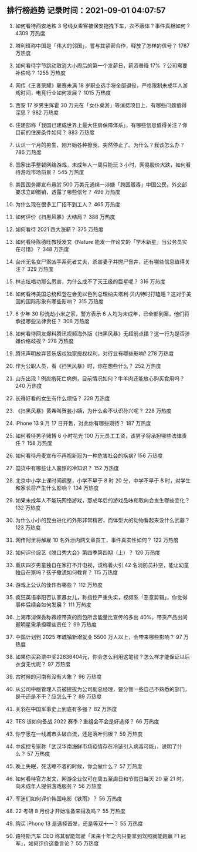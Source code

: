 
## 排行榜趋势 记录时间：2021-09-01 04:07:57
  
  1. 如何看待西安地铁 3 号线女乘客被保安拖拽下车，衣不蔽体？事件真相如何？ 4309 万热度
    
  2. 塔利班称中国是「伟大的邻国」，誓与其紧密合作，释放了怎样的信号？ 1767 万热度
    
  3. 如何看待字节跳动取消大小周后的第一个发薪日，薪资普降 17% ？公司需要补偿吗？ 1255 万热度
    
  4. 网传《王者荣耀》联赛未满 18 岁职业选手将全部退役，严格限制未成年人游戏时间，电竞行业如何发展？ 1015 万热度
    
  5. 西安 17 岁男生挥霍 30 万元在「女仆桌游」等消费项目上，有哪些问题值得深思？ 982 万热度
    
  6. 住建部称「我国已建成世界上最大住房保障体系」，有哪些信息值得关注？你目前的住房条件如何？ 883 万热度
    
  7. 认识一个月的男生，刚开始各种撩我，突然停止了。为什么？我该怎么办？ 786 万热度
    
  8. 国家出手整顿网络游戏，未成年人一周只能玩 3 小时，网易股价大跌，如何看待游戏市场前景？ 545 万热度
    
  9. 美国国务卿宣布悬赏 500 万美元通缉一涉嫌「跨国贩毒」中国公民，外交部要求立即撤销，透露了哪些信号？ 499 万热度
    
  10. 为什么现在很多工厂招不到工人？ 465 万热度
    
  11. 如何评价《扫黑风暴》大结局？ 388 万热度
    
  12. 如何看待 2021 四大涨薪？ 375 万热度
    
  13. 如何看待陈德旺教授发文《Nature 能发一作论文的「学术新星」当公务员实在可惜》？ 348 万热度
    
  14. 台州无名女尸案凶手系死者丈夫，杀害妻子并抛尸窨井，还有哪些信息值得关注？ 329 万热度
    
  15. 林志炫唱功那么厉害，为什么成不了天王级的巨星呢？ 316 万热度
    
  16. 如何看待美国总统拜登在会见以色列总理纳夫塔利·贝内特时打瞌睡？这对于美国的国际形象有哪些影响？ 315 万热度
    
  17. 6 少年 30 秒洗劫小米之家，警方表示 6 人均为未成年，已全部到案，他们将承担哪些法律责任？ 308 万热度
    
  18. 如何看待网友爆料腾讯视频海外版《扫黑风暴》无超前点播？这一行为是否涉嫌价格歧视？ 278 万热度
    
  19. 腾讯声明放弃音乐版权独家授权权利，对行业有哪些影响? 278 万热度
    
  20. 作为公职人员，看《扫黑风暴》时，你在想些什么？ 252 万热度
    
  21. 山东出现 1 例炭疽死亡病例，目前情况如何？牛羊肉还能放心购买食用吗？ 240 万热度
    
  22. 长得好看的女生有什么烦恼？ 228 万热度
    
  23. 《扫黑风暴》黄希叫贺芸小姨，为什么会不认识孙兴呢？ 228 万热度
    
  24. iPhone 13 9 月 17 日开售，对此你有哪些期待？ 187 万热度
    
  25. 如何看待男子赌博 6 小时花光 100 万元员工工资，该男子将承担哪些法律责任？ 158 万热度
    
  26. 如何看待丹麦宣布不再视新冠为一种危害社会的疾病? 156 万热度
    
  27. 国货中有哪些让人震惊的冷知识？ 152 万热度
    
  28. 北京中小学上课时间调整，小学不早于 8 时 20 分，中学不早于 8 时，对学生和家长将产生什么影响？ 134 万热度
    
  29. 如果未成年人不能玩网络游戏，那成年后的游戏品味和取向会发生哪些变化？ 132 万热度
    
  30. 为什么小小的昆虫进化的外形非常精密，而体型大的动物看起来没什么武器？ 123 万热度
    
  31. 网传阿里将解雇 10 名外泄内网文章员工，事件真实性如何？ 122 万热度
    
  32. 如何评价综艺《脱口秀大会》第四季第四期（上）？ 120 万热度
    
  33. 重庆四岁男童独自在家打不开电视，谎称着火引 42 名消防员扑空，能让幼童独自在家吗？孩子撒谎如何教育？ 115 万热度
    
  34. 游戏上公认的佳作有哪些？ 112 万热度
    
  35. 疯狂英语李阳否认家暴女儿，称指控严重失实，视频系「恶意剪辑」，你觉得事件后续会如何发展？ 111 万热度
    
  36. 上海市消保委称薇娅带货的面包所含能量比宣传的多出 40%，带货产品出问题明星需承担哪些责任？ 99 万热度
    
  37. 中国计划到 2025 年城镇新增就业 5500 万人以上，会带来哪些影响？ 97 万热度
    
  38. 如果你买彩票中奖22636404元，你会怎么利用这笔钱？怎么样才能保证以后衣食无忧呢？ 97 万热度
    
  39. 古时候的河南有没有大象？ 96 万热度
    
  40. 从公司中层管理人员被提拔为公司副总经理，要分管一些自己不熟悉的部门，是干还是不干？应怎么干？ 89 万热度
    
  41. 关羽在中国军事史上到底有多强？ 82 万热度
    
  42. TES 该如何备战 2022 赛季？重组会不会是好选择？ 66 万热度
    
  43. 你宁愿在一线城市头破血流，还是落叶归根？ 59 万热度
    
  44. 中疾控专家称「武汉华南海鲜市场疫情存在冷链引入病毒可能」，说明了什么？ 57 万热度
    
  45. 晚上失眠，死活睡不着的时候，你会做什么？ 57 万热度
    
  46. 如何看待官方发文，网游企业仅可在周五至周日和节假日每天 20 至 21 时，向未成年人提供游戏服务？ 56 万热度
    
  47. 军迷们如何评价韩国电影《铁雨》？ 56 万热度
    
  48. 22 考研 8 月份才开始准备来得及吗？ 55 万热度
    
  49. 购买 iPhone 13 是选择首发，还是等双十一？ 55 万热度
    
  50. 路特斯汽车 CEO 称其智能驾驶「未来十年之内只要拿到驾照就能跑赢 F1 冠军」，如何评价这番言论？ 55 万热度
    
